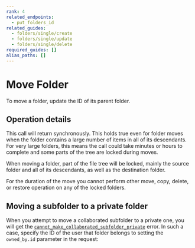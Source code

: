 ```yaml
---
rank: 4
related_endpoints:
  - put_folders_id
related_guides:
  - folders/single/create
  - folders/single/update
  - folders/single/delete
required_guides: []
alias_paths: []
---
```


# Move Folder

To move a folder, update the ID of its parent folder.

<Samples id='put_folders_id' variant='move' />

## Operation details

This call will return synchronously. This holds true even
for folder moves when the folder contains a large number
of items in all of its descendants. For very large
folders, this means the call could take
minutes or hours to complete and
some parts of the tree are locked during moves.

When moving a folder, part of the file tree will
be locked, mainly the source folder and all of its descendants,
as well as the destination folder.

For the duration of the move you cannot perform
other move, copy, delete, or restore operation
on any of the locked folders.

## Moving a subfolder to a private folder

When you attempt to move a collaborated subfolder
to a private one, you will get the [`cannot_make_collaborated_subfolder_private`](../../api-calls/permissions-and-errors/common-errors.md#400-bad-request) error.
In such a case, specify the ID of the user that folder
belongs to setting the `owned_by.id` parameter in the request:

<Samples id='put_folders_id' variant='move_private' />